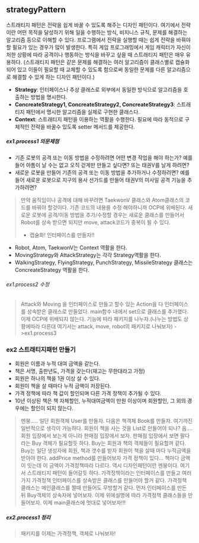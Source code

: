 ## strategyPattern
스트래티지 패턴은 전략을 쉽게 바꿀 수 있도록 해주는 디자인 패턴이다. 여기에서 전략이란 어떤 목적을 달성하기 위해 일을 수행하는 방식, 비지니스 규칙, 문제를 해결하는 알고리즘 등으로 이해할 수 있다.
프로그램에서 전략을 실행할 때는 쉽게 전략을 바꿔야 할 필요가 있는 경우가 많이 발생한다. 특히 게임 프로그래밍에서 게임 캐릭터가 자신이 처한 상황에 따라 공격이나 행동하는 방식을 바꾸고 싶을 때 스트래티지 패턴은 매우 유용하다.
(스트래티지 패턴은 같은 문제를 해결하는 여러 알고리즘이 클래스별로 캡슐화되어 있고 이들이 필요할 때 교체할 수 있도록 함으로써 동일한 문제를 다른 알고리즘으로 해결할 수 있게 하는 디자인 패턴이다.)
* **Strategy**: 인터페이스나 추상 클래스로 외부에서 동일한 방식으로 알고리즘을 호출하는 방법을 명시한다.
* **ConcreateStrategy1, ConcreateStrategy2, ConcreateStrategy3**: 스트래티지 패턴에서 명시한 알고리즘을 실제로 구현한 클래스다.
* **Context**: 스트래티지 패턴을 이용하는 역활을 수행한다. 필요에 따라 동적으로 구체적인 전략을 바꿀수 있도록 setter 메서드를 제공한다.

##### ex1.process1 의문제점
* 기존 로봇의 공격 또는 이동 방법을 수정하려면 어떤 변경 작업을 해야 하는가? 예를 들어 아톰이 날 수는 없고 오직 걷게만 만들고 싶다면? 또는 태권V를 날게 하려면?
* 새로운 로봇을 만들어 기존의 공격 또는 이동 방법을 추가하거나 수정하려면? 예를 들어 새로운 로봇으로 지구의 용사 선가드를 만들어 태권V의 미사일 공격 기능을 추가하려면?
  
  
> 만약 움직임이나 공격에 대해 바꾸려면 TaekwonV 클래스와 Atom클래스의 코드를 바꿔야 할것이다. 기존 코드의 내용을 수정 해야하니까 OCP에 위배된다.
> 새로운 로봇에 공격/이동 방법을 추가/수정할 경우는 새로운 클래스를 만들어서 Robot를 상속 받으면 되지만 move, attack코드가 중복이 될 수 있다.
> * 캡슐화! 인터페이스를 만들자!!

* Robot, Atom, TaekwonV는 Context 역활을 한다.
* MovingStrategy와 AttackStrategy는 각각 Strategy역활을 한다.
* WalkingStrategy, FlyingStrategy, PunchStrategy, MissileStrategy 클래스는 ConcreateStrategy 역활을 한다.

###### ex1.process2 수정

> Attack와 Moving 을 인터페이스로 만들고 할수 있는 Action을 다 인터페이스를 상속받은 클래스로 만들었다.
> main함수 내에서 set으로 클래스를 추가했다. 이제 OCP에 위배되지 않는다.
> 기능에 따라 패키지를 나누자.(나누는 방법도 상황에따라 다른대 여기서는 attack, move, robot의 패키지로 나눠보자) ->ex1.process3

### ex2 스트래티지패턴 만들기
* 회원은 이름과 누적 대여 금액을 같는다.
* 책은 서명, 출판년도, 가격을 갖는다(재고는 무한대라고 가정)
* 회원은 하나의 책을 1권 이상 살 수 있다.
* 회원이 책을 살 때마다 누적 금액이 저장된다.
* 가격 정책에 따라 책 값이 할인되며 다른 가격 정책이 추가될 수 있다.
* 10년 이상된 책은 책 자체할인, 누적대여금액이 만원 이상이며 회원할인, 그 외의 경우에는 할인이 되지 않는다.

> 멘붕..... 일단 회원객체 User를 만들자.
> 다음은 책객체 Book를 만들자.
> 여기까진 일반적으로 생각이 가능하다.
> 회원이 책을 사는 것을 List로 만들어야 되나?
> 음.... 회원 입장에서 보는게 아니라 판매점 입장에서 보자.
> 판매점 입장에서 보면 팔다라는 Buy 객체가 필요할듯 하다.
> Buy는 회원과 책의 객체들이 필요할꺼 같다.
> Buy는 일단 생성자에 회원, 책과 갯수를 받자
> 회원이 책을 살때 마다 누적금액을 받아야 한다. addPrice method를 만들어보자
> 가격 정책이 있다... 책마다 금액이 잇는데 이 금액이 가격정책따라 다르다.
> 역시 디자인패턴이란 멘붕이다.
> 여기서 스트래티지 패턴이 들어갈듯 하다.
> 가격정책이라는 인터페이스를 만들고 여러가지 가격정책 인터페이스를 상속받은 클래스를 만들어야 할거 같다.
> 가격정책 클래스는 메인클래스를 짤때 만들어도 무방할거 같다.
> 먼저 인터페이스를 만든 뒤 Buy객체의 상속자에 넣어보자.
> 이제 위에설명에 따라 가격정책 클래스들을 만들어보자.
> 이제 main클래스에 멋대로 넣어보자!!!

##### ex2.process1 정리
> 패키지를 이제는 가격정책, 객체로 나눠보자!
